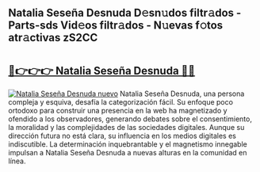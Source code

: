 ## Natalia Seseña Desnuda D𝚎sn𝚞dos filtr𝚊dos - Parts-sds Vid𝚎os filtr𝚊dos - N𝚞evas f𝚘tos atr𝚊ctivas zS2CC

# <h2><a href="http://mb358y8.tromn.icu/?c=Natalia+Sese%c3%b1a+Desnuda">🔗👉👉👉 Natalia Seseña Desnuda 🔗🔗</a></h2>

[![Natalia Seseña Desnuda nuevo](https://i.imgur.com/pEAQMta.gif)](http://mb358y8.tromn.icu/?c=Natalia+Sese%c3%b1a+Desnuda)
Natalia Seseña Desnuda, una persona compleja y esquiva, desafía la categorización fácil. Su enfoque poco ortodoxo para construir una presencia en la web ha magnetizado y ofendido a los observadores, generando debates sobre el consentimiento, la moralidad y las complejidades de las sociedades digitales. Aunque su dirección futura no está clara, su influencia en los medios digitales es indiscutible. La determinación inquebrantable y el magnetismo innegable impulsan a Natalia Seseña Desnuda a nuevas alturas en la comunidad en línea.
